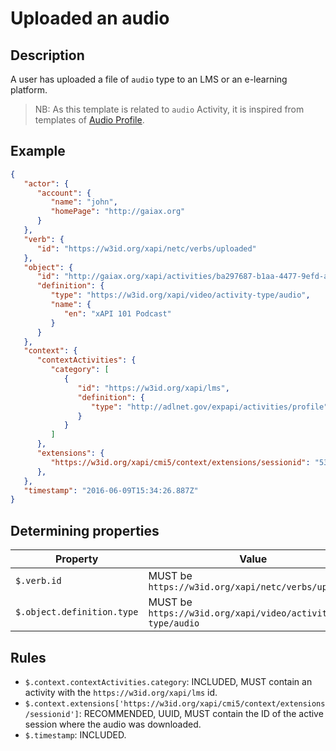 # Uploaded an audio

## Description

A user has uploaded a file of `audio` type to an LMS or an e-learning platform.

> NB: As this template is related to `audio` Activity, it is inspired from templates of [Audio Profile](https://profiles.adlnet.gov/profile/0925e2b8-0330-45d8-ab44-4abcaa5479f8).

## Example

```json
{
   "actor": {
      "account": {
         "name": "john",
         "homePage": "http://gaiax.org"
      }
   },
   "verb": {
      "id": "https://w3id.org/xapi/netc/verbs/uploaded"
   },
   "object": {
      "id": "http://gaiax.org/xapi/activities/ba297687-b1aa-4477-9efd-a782c8fdb90a",
      "definition": {
         "type": "https://w3id.org/xapi/video/activity-type/audio",
         "name": {
            "en": "xAPI 101 Podcast"
         }
      }
   },
   "context": {
      "contextActivities": {
         "category": [
            {
               "id": "https://w3id.org/xapi/lms",
               "definition": {
                  "type": "http://adlnet.gov/expapi/activities/profile"
               }
            }
         ]
      },
      "extensions": {
         "https://w3id.org/xapi/cmi5/context/extensions/sessionid": "53ff781a-3c52-11ee-be56-0242ac120002"
      },
   },
   "timestamp": "2016-06-09T15:34:26.887Z"
}
```

## Determining properties

| Property | Value |
|---|---|
| `$.verb.id` | MUST be `https://w3id.org/xapi/netc/verbs/uploaded` |
| `$.object.definition.type` | MUST be `https://w3id.org/xapi/video/activity-type/audio` |

## Rules

- `$.context.contextActivities.category`: INCLUDED, MUST contain an activity with the `https://w3id.org/xapi/lms` id.
- `$.context.extensions['https://w3id.org/xapi/cmi5/context/extensions/sessionid']`: RECOMMENDED, UUID, MUST contain the ID of the active session where the audio was downloaded.
- `$.timestamp`: INCLUDED.